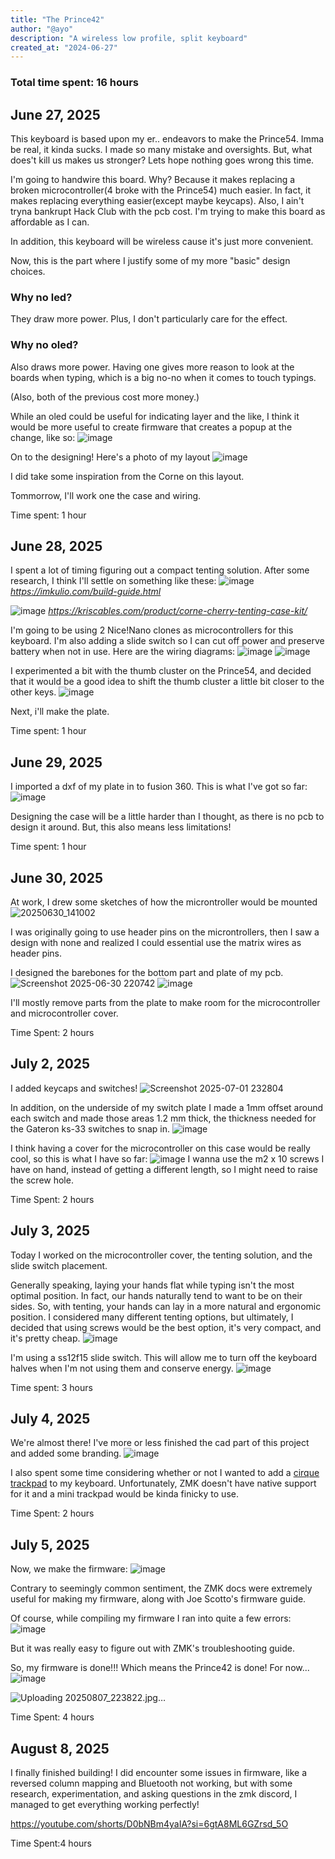 ```yaml
---
title: "The Prince42"
author: "@ayo"
description: "A wireless low profile, split keyboard"
created_at: "2024-06-27"
---
```

### Total time spent: 16 hours
## June 27, 2025
This keyboard is based upon my er.. endeavors to make the Prince54. Imma be real, it kinda sucks. I made so many mistake and oversights. But, what does't kill us makes us stronger? Lets hope nothing goes wrong this time.

I'm going to handwire this board. Why? Because it makes replacing a broken microcontroller(4 broke with the Prince54) much easier. In fact, it makes replacing everything easier(except maybe keycaps). Also, I ain't tryna bankrupt Hack Club with the pcb cost. I'm trying to make this board as affordable as I can.

In addition, this keyboard will be wireless cause it's just more convenient.

Now, this is the part where I justify some of my more "basic" design choices.

### Why no led?
They draw more power. Plus, I don't particularly care for the effect.

### Why no oled?
Also draws more power. Having one gives more reason to look at the boards when typing, which is a big no-no when it comes to touch typings.

(Also, both of the previous cost more money.)

While an oled could be useful for indicating layer and the like, I think it would be more useful to create firmware that creates a popup at the change, like so:
![image](https://github.com/user-attachments/assets/5b52fa8e-0bbf-4b7a-8015-38912b0aa48b)

On to the designing!
Here's a photo of my layout
![image](https://github.com/user-attachments/assets/6f637538-ed53-4dda-878b-5488ec5c6f96)

I did take some inspiration from the Corne on this layout.

Tommorrow, I'll work one the case and wiring.

Time spent: 1 hour

## June 28, 2025
I spent a lot of timing figuring out a compact tenting solution. After some research, I think I'll settle on something like these:
![image](https://github.com/user-attachments/assets/31606ef8-f5a2-4467-9985-42b1f31a15c8)
<i>https://imkulio.com/build-guide.html</i>

![image](https://github.com/user-attachments/assets/b457f1f2-e7be-41ab-86f5-9cdb678deb1d)
<i>https://kriscables.com/product/corne-cherry-tenting-case-kit/</i>

I'm going to be using 2 Nice!Nano clones as microcontrollers for this keyboard. I'm also adding a slide switch so I can cut off power and preserve battery when not in use. Here are the wiring diagrams:
![image](https://github.com/user-attachments/assets/9181c307-5418-44a2-a3bd-ab242bf50409)
![image](https://github.com/user-attachments/assets/6ce1fec0-73e3-40c5-8b7c-b2074254437c)

I experimented a bit with the thumb cluster on the Prince54, and decided that it would be a good idea to shift the thumb cluster a little bit closer to the other keys.
![image](https://github.com/user-attachments/assets/6de886cd-e504-48b3-9bb9-7544d7c5de3e)

Next, i'll make the plate.

Time spent: 1 hour

## June 29, 2025
I imported a dxf of my plate in to fusion 360. This is what I've got so far:
![image](https://github.com/user-attachments/assets/84dd3b3e-7bf6-4797-a502-7fcd25a5a3ea)

Designing the case will be a little harder than I thought, as there is no pcb to design it around. But, this also means less limitations!

Time spent: 1 hour

## June 30, 2025
At work, I drew some sketches of how the microntroller would be mounted![20250630_141002](https://github.com/user-attachments/assets/3050a7af-cbdd-451e-86b7-cec8de6645a3)

I was originally going to use header pins on the microntrollers, then I saw a design with none and realized I could essential use the matrix wires as header pins.

I designed the barebones for the bottom part and plate of my pcb.
![Screenshot 2025-06-30 220742](https://github.com/user-attachments/assets/c3a44c24-824e-4ef8-ad50-db289ed3fd34)
![image](https://github.com/user-attachments/assets/e28b316c-e569-4c10-b700-fefd680e210b)

I'll mostly remove parts from the plate to make room for the microcontroller and microcontroller cover. 

Time Spent: 2 hours

## July 2, 2025
I added keycaps and switches!
![Screenshot 2025-07-01 232804](https://github.com/user-attachments/assets/d0d6bd6b-92e2-4618-af66-a0a15f38ba19)

In addition, on the underside of my switch plate I made a 1mm offset around each switch and made those areas 1.2 mm thick, the thickness needed for the Gateron ks-33 switches to snap in.
![image](https://github.com/user-attachments/assets/12d3dd97-ef87-46c3-b2c2-8c6861905a21)

I think having a cover for the microcontroller on this case would be really cool, so this is what I have so far:
![image](https://github.com/user-attachments/assets/65bab1f7-eddd-4183-82ae-b1706822b0c4)
I wanna use the m2 x 10 screws I have on hand, instead of getting a different length, so I might need to raise the screw hole. 

Time Spent: 2 hours

## July 3, 2025
Today I worked on the microcontroller cover, the tenting solution, and the slide switch placement.

Generally speaking, laying your hands flat while typing isn't the most optimal position. In fact, our hands naturally tend to want to be on their sides. So, with tenting, your hands can lay in a more natural and ergonomic position. I considered many different tenting options, but ultimately, I decided that using screws would be the best option, it's very compact, and it's pretty cheap.
![image](https://github.com/user-attachments/assets/aa8ca6ca-e3fd-44c8-a8c9-5890c9168122)

I'm using a ss12f15 slide switch. This will allow me to turn off the keyboard halves when I'm not using them and conserve energy.
![image](https://github.com/user-attachments/assets/ca8d2747-9b30-490a-8fa7-7598589fbfc7)

Time spent: 3 hours

## July 4, 2025
We're almost there! I've more or less finished the cad part of this project and added some branding.
![image](https://github.com/user-attachments/assets/c4145c90-716c-4d77-834b-ae748b4c9a62)

I also spent some time considering whether or not I wanted to add a [cirque trackpad](https://bastardkb.com/wp-content/uploads/2023/09/IMG_1087-2-scaled.jpg) to my keyboard. Unfortunately, ZMK doesn't have native support for it and a mini trackpad would be kinda finicky to use.

Time Spent: 2 hours

## July 5, 2025
Now, we make the firmware:
![image](https://github.com/user-attachments/assets/56a8cc50-a569-4b36-afa5-e540da7f466b)

Contrary to seemingly common sentiment, the ZMK docs were extremely useful for making my firmware, along with Joe Scotto's firmware guide.

Of course, while compiling my firmware I ran into quite a few errors:
![image](https://github.com/user-attachments/assets/ba63e64f-07af-4243-929b-10392d401811)

But it was really easy to figure out with ZMK's troubleshooting guide.

So, my firmware is done!!! Which means the Prince42 is done! For now...
![image](https://github.com/user-attachments/assets/d3c4d604-b6b8-4212-ad8c-6bd2fda50d6a)

![Uploading 20250807_223822.jpg…]()

Time Spent: 4 hours

## August 8, 2025
I finally finished building! I did encounter some issues in firmware, like a reversed column mapping and Bluetooth not working, but with some research, experimentation, and asking questions in the zmk discord, I managed to get everything working perfectly!


https://youtube.com/shorts/D0bNBm4yaIA?si=6gtA8ML6GZrsd_5O

Time Spent:4 hours

